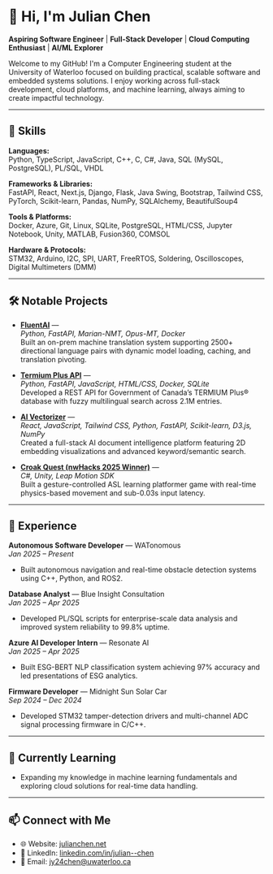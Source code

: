 # 👋 Hi, I'm Julian Chen

**Aspiring Software Engineer** | **Full-Stack Developer** | **Cloud Computing Enthusiast** | **AI/ML Explorer**

Welcome to my GitHub! I'm a Computer Engineering student at the University of Waterloo focused on building practical, scalable software and embedded systems solutions. I enjoy working across full-stack development, cloud platforms, and machine learning, always aiming to create impactful technology.

---

## 🔧 Skills

**Languages:**  
Python, TypeScript, JavaScript, C++, C, C#, Java, SQL (MySQL, PostgreSQL), PL/SQL, VHDL

**Frameworks & Libraries:**  
FastAPI, React, Next.js, Django, Flask, Java Swing, Bootstrap, Tailwind CSS, PyTorch, Scikit-learn, Pandas, NumPy, SQLAlchemy, BeautifulSoup4

**Tools & Platforms:**  
Docker, Azure, Git, Linux, SQLite, PostgreSQL, HTML/CSS, Jupyter Notebook, Unity, MATLAB, Fusion360, COMSOL

**Hardware & Protocols:**  
STM32, Arduino, I2C, SPI, UART, FreeRTOS, Soldering, Oscilloscopes, Digital Multimeters (DMM)

---

## 🛠 Notable Projects

- [**FluentAI**](https://github.com/julianchen24/FluentAI) —  
  *Python, FastAPI, Marian-NMT, Opus-MT, Docker*  
  Built an on-prem machine translation system supporting 2500+ directional language pairs with dynamic model loading, caching, and translation pivoting.

- [**Termium Plus API**](https://github.com/julianchen24/Termium-Plus-API) —  
  *Python, FastAPI, JavaScript, HTML/CSS, Docker, SQLite*  
  Developed a REST API for Government of Canada’s TERMIUM Plus® database with fuzzy multilingual search across 2.1M entries.

- [**AI Vectorizer**](https://github.com/julianchen24/AI-Vectorizer) —  
  *React, JavaScript, Tailwind CSS, Python, FastAPI, Scikit-learn, D3.js, NumPy*  
  Created a full-stack AI document intelligence platform featuring 2D embedding visualizations and advanced keyword/semantic search.

- [**Croak Quest (nwHacks 2025 Winner)**](https://github.com/julianchen24/Croak-Quest) —  
  *C#, Unity, Leap Motion SDK*  
  Built a gesture-controlled ASL learning platformer game with real-time physics-based movement and sub-0.03s input latency.

---

## 💼 Experience

**Autonomous Software Developer** — WATonomous  
*Jan 2025 – Present*  
- Built autonomous navigation and real-time obstacle detection systems using C++, Python, and ROS2.

**Database Analyst** — Blue Insight Consultation  
*Jan 2025 – Apr 2025*  
- Developed PL/SQL scripts for enterprise-scale data analysis and improved system reliability to 99.8% uptime.

**Azure AI Developer Intern** — Resonate AI  
*Jan 2025 – Apr 2025*  
- Built ESG-BERT NLP classification system achieving 97% accuracy and led presentations of ESG analytics.

**Firmware Developer** — Midnight Sun Solar Car  
*Sep 2024 – Dec 2024*  
- Developed STM32 tamper-detection drivers and multi-channel ADC signal processing firmware in C/C++.

---

## 🌱 Currently Learning
- Expanding my knowledge in machine learning fundamentals and exploring cloud solutions for real-time data handling.
---

## 📫 Connect with Me

- 🌐 Website: [julianchen.net](https://julianchen.net/)
- 💼 LinkedIn: [linkedin.com/in/julian--chen](https://www.linkedin.com/in/julian--chen/)
- 📧 Email: jy24chen@uwaterloo.ca
